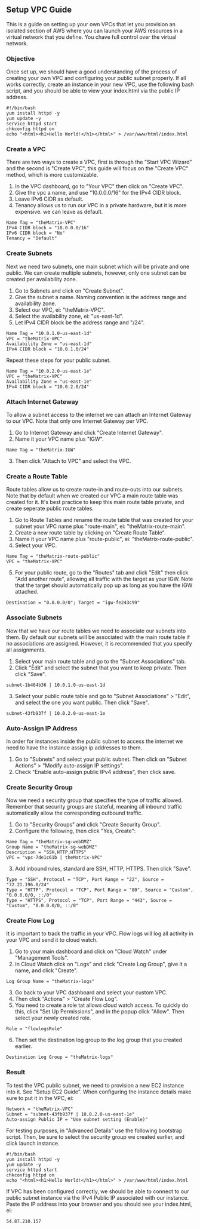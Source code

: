 ## Setup VPC Guide
This is a guide on setting up your own VPCs that let you provision an isolated section of AWS where you can launch your AWS resources in a virtual network that you define. You chave full control over the virtual network.

### Objective
Once set up, we should have a good understanding of the process of creating your own VPC and configuring your public subnet properly. If all works correctly, create an instance in your new VPC, use the following bash script, and you should be able to view your index.html via the public IP address. 
```
#!/bin/bash
yum install httpd -y
yum update -y
service httpd start
chkconfig httpd on
echo "<html><h1>Hello World!</h1></html>" > /var/www/html/index.html
```

### Create a VPC
There are two ways to create a VPC, first is through the "Start VPC Wizard" and the second is "Create VPC", this guide will focus on the "Create VPC" method, which is more customizable.

1. In the VPC dashboard, go to "Your VPC" then click on "Create VPC".
2. Give the vpc a name, and use "10.0.0.0/16" for the IPv4 CIDR block.
3. Leave IPv6 CIDR as default.
4. Tenancy allows us to run our VPC in a private hardware, but it is more expensive. we can leave as default.
```
Name Tag = "theMatrix-VPC"
IPv4 CIDR block = "10.0.0.0/16"
IPv6 CIDR block = "No"
Tenancy = "Default"
```

### Create Subnets
Next we need two subnets, one main subnet which will be private and one public. We can create multiple subnets, however, only one subnet can be created per availability zone.

1. Go to Subnets and click on "Create Subnet".
2. Give the subnet a name. Naming convention is the address range and availability zone.
3. Select our VPC, ei: "theMatrix-VPC".
4. Select the availability zone, ei: "us-east-1d".
5. Let IPv4 CIDR block be the address range and "/24".
```
Name Tag = "10.0.1.0-us-east-1d"
VPC = "theMatrix-VPC"
Availability Zone = "us-east-1d"
IPv4 CIDR block = "10.0.1.0/24"
```
Repeat these steps for your public subnet.
```
Name Tag = "10.0.2.0-us-east-1e"
VPC = "theMatrix-VPC"
Availability Zone = "us-east-1e"
IPv4 CIDR block = "10.0.2.0/24"
```

### Attach Internet Gateway
To allow a subnet access to the internet we can attach an Internet Gateway to our VPC. Note that only one Internet Gateway per VPC.

1. Go to Internet Gateway and click "Create Internet Gateway".
2. Name it your VPC name plus "IGW".
```
Name Tag = "theMatrix-IGW"
```
3. Then click "Attach to VPC" and select the VPC.

### Create a Route Table
Route tables allow us to create route-in and route-outs into our subnets. Note that by default when we created our VPC a main route table was created for it. It's best practice to keep this main route table private, and create seperate public route tables.

1. Go to Route Tables and rename the route table that was created for your subnet your VPC name plus "route-main", ei: "theMatrix-route-main".
2. Create a new route table by clicking on "Create Route Table".
3. Name it your VPC name plus "route-public", ei: "theMatrix-route-public".
4. Select your VPC. 
```
Name Tag = "theMatrix-route-public"
VPC = "theMatrix-VPC"
```
5. For your public route, go to the "Routes" tab and click "Edit" then click "Add another route", allowing all traffic with the target as your IGW. Note that the target should automatically pop up as long as you have the IGW attached.
```
Destination = "0.0.0.0/0"; Target = "igw-fe243c99"
```

### Associate Subnets
Now that we have our route tables we need to associate our subnets into them. By default our subnets will be associated with the main route table if no associations are assigned. However, it is recommended that you specify all assignments.

1. Select your main route table  and go to the "Subnet Associations" tab.
2. Click "Edit" and select the subnet that you want to keep private. Then click "Save".
```
subnet-1b464b36 | 10.0.1.0-us-east-1d
```
3. Select your public route table and go to "Subnet Associations" > "Edit", and select the one you want public. Then click "Save".
```
subnet-43fb937f | 10.0.2.0-us-east-1e
```

### Auto-Assign IP Address
In order for instances inside the public subnet to access the internet we need to have the instance assign ip addresses to them.

1. Go to "Subnets" and select your public subnet. Then click on "Subnet Actions" > "Modify auto-assign IP settings".
2. Check "Enable auto-assign public IPv4 address", then click save.

### Create Security Group
Now we need a security group that specifies the type of traffic allowed. Remember that security groups are stateful, meaning all inbound traffic automatically allow the corresponding outbound traffic.

1. Go to "Security Groups" and click "Create Security Group".
2. Configure the following, then click "Yes, Create":
```
Name Tag = "theMatrix-sg-webDMZ"
Group Name = "theMatrix-sg-webDMZ"
Description = "SSH,HTTP,HTTPS"
VPC = "vpc-7de1c61b | theMatrix-VPC"
```
3. Add inbound rules, standard are SSH, HTTP, HTTPS. Then click "Save".
```
Type = "SSH", Protocol = "TCP", Port Range = "22", Source = "72.21.196.0/24"
Type = "HTTP", Protocol = "TCP", Port Range = "80", Source = "Custom", "0.0.0.0/0, ::/0"
Type = "HTTPS", Protocol = "TCP", Port Range = "443", Source = "Custom", "0.0.0.0/0, ::/0"
```

### Create Flow Log
It is important to track the traffic in your VPC. Flow logs will log all activity in your VPC and send it to cloud watch.

1. Go to your main dashboard and click on "Cloud Watch" under "Management Tools".
2. In Cloud Watch click on "Logs" and click "Create Log Group", give it a name, and click "Create".
```
Log Group Name = "theMatrix-logs"
```
3. Go back to your VPC dashboard and select your custom VPC.
4. Then click "Actions" > "Create Flow Log".
5. You need to create a role tat allows cloud watch access. To quickly do this, click "Set Up Permissions", and in the popup click "Allow". Then select your newly created role.
```
Role = "flowlogsRole"
```  
6. Then set the destination log group to the log group that you created earlier. 
```
Destination Log Group = "theMatrix-logs"
```

### Result
To test the VPC public subnet, we need to provision a new EC2 instance into it. See "Setup EC2 Guide". When configuring the instance details make sure to put it in the VPC, ei:
```
Network = "theMatrix-VPC"
Subnet = "subnet-43fb937f | 10.0.2.0-us-east-1e"
Auto-assign Public IP = "Use subnet setting (Enable)"
```
For testing purposes, in "Advanced Details" use the following bootstrap script. Then, be sure to select the security group we created earlier, and click launch instance. 
```
#!/bin/bash
yum install httpd -y
yum update -y
service httpd start
chkconfig httpd on
echo "<html><h1>Hello World!</h1></html>" > /var/www/html/index.html
```

If VPC has been configured correctly, we should be able to connect to our public subnet instance via the IPv4 Public IP associated with our instance. Paste the IP address into your browser and you should see your index.html, ei:
```
54.87.210.157
```